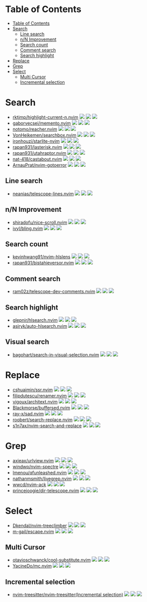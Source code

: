 # Table of Contents

- [Table of Contents](#table-of-contents)
- [Search](#search)
  - [Line search](#line-search)
  - [n/N Improvement](#nn-improvement)
  - [Search count](#search-count)
  - [Comment search](#comment-search)
  - [Search highlight](#search-highlight)
- [Replace](#replace)
- [Grep](#grep)
- [Select](#select)
  - [Multi Cursor](#multi-cursor)
  - [Incremental selection](#incremental-selection)

# Search

- [rktjmp/highlight-current-n.nvim](https://github.com/rktjmp/highlight-current-n.nvim) ![](https://img.shields.io/github/stars/rktjmp/highlight-current-n.nvim) ![](https://img.shields.io/github/last-commit/rktjmp/highlight-current-n.nvim) ![](https://img.shields.io/github/commit-activity/y/rktjmp/highlight-current-n.nvim)
- [gaborvecsei/memento.nvim](https://github.com/gaborvecsei/memento.nvim) ![](https://img.shields.io/github/stars/gaborvecsei/memento.nvim) ![](https://img.shields.io/github/last-commit/gaborvecsei/memento.nvim) ![](https://img.shields.io/github/commit-activity/y/gaborvecsei/memento.nvim)
- [notomo/reacher.nvim](https://github.com/notomo/reacher.nvim) ![](https://img.shields.io/github/stars/notomo/reacher.nvim) ![](https://img.shields.io/github/last-commit/notomo/reacher.nvim) ![](https://img.shields.io/github/commit-activity/y/notomo/reacher.nvim)
- [VonHeikemen/searchbox.nvim](https://github.com/VonHeikemen/searchbox.nvim) ![](https://img.shields.io/github/stars/VonHeikemen/searchbox.nvim) ![](https://img.shields.io/github/last-commit/VonHeikemen/searchbox.nvim) ![](https://img.shields.io/github/commit-activity/y/VonHeikemen/searchbox.nvim)
- [ironhouzi/starlite-nvim](https://github.com/ironhouzi/starlite-nvim) ![](https://img.shields.io/github/stars/ironhouzi/starlite-nvim) ![](https://img.shields.io/github/last-commit/ironhouzi/starlite-nvim) ![](https://img.shields.io/github/commit-activity/y/ironhouzi/starlite-nvim)
- [rapan931/lasterisk.nvim](https://github.com/rapan931/lasterisk.nvim) ![](https://img.shields.io/github/stars/rapan931/lasterisk.nvim) ![](https://img.shields.io/github/last-commit/rapan931/lasterisk.nvim) ![](https://img.shields.io/github/commit-activity/y/rapan931/lasterisk.nvim)
- [rapan931/utahraptor.nvim](https://github.com/rapan931/utahraptor.nvim) ![](https://img.shields.io/github/stars/rapan931/utahraptor.nvim) ![](https://img.shields.io/github/last-commit/rapan931/utahraptor.nvim) ![](https://img.shields.io/github/commit-activity/y/rapan931/utahraptor.nvim)
- [nat-418/castabout.nvim](https://github.com/nat-418/castabout.nvim) ![](https://img.shields.io/github/stars/nat-418/castabout.nvim) ![](https://img.shields.io/github/last-commit/nat-418/castabout.nvim) ![](https://img.shields.io/github/commit-activity/y/nat-418/castabout.nvim)
- [ArnauPrat/nvim-gotoerror](https://github.com/ArnauPrat/nvim-gotoerror) ![](https://img.shields.io/github/stars/ArnauPrat/nvim-gotoerror) ![](https://img.shields.io/github/last-commit/ArnauPrat/nvim-gotoerror) ![](https://img.shields.io/github/commit-activity/y/ArnauPrat/nvim-gotoerror)

## Line search

- [neanias/telescope-lines.nvim](https://github.com/neanias/telescope-lines.nvim) ![](https://img.shields.io/github/stars/neanias/telescope-lines.nvim) ![](https://img.shields.io/github/last-commit/neanias/telescope-lines.nvim) ![](https://img.shields.io/github/commit-activity/y/neanias/telescope-lines.nvim)

## n/N Improvement

- [shiradofu/nice-scroll.nvim](https://github.com/shiradofu/nice-scroll.nvim) ![](https://img.shields.io/github/stars/shiradofu/nice-scroll.nvim) ![](https://img.shields.io/github/last-commit/shiradofu/nice-scroll.nvim) ![](https://img.shields.io/github/commit-activity/y/shiradofu/nice-scroll.nvim)
- [ivyl/bling.nvim](https://github.com/ivyl/bling.nvim) ![](https://img.shields.io/github/stars/ivyl/bling.nvim) ![](https://img.shields.io/github/last-commit/ivyl/bling.nvim) ![](https://img.shields.io/github/commit-activity/y/ivyl/bling.nvim)

## Search count

- [kevinhwang91/nvim-hlslens](https://github.com/kevinhwang91/nvim-hlslens) ![](https://img.shields.io/github/stars/kevinhwang91/nvim-hlslens) ![](https://img.shields.io/github/last-commit/kevinhwang91/nvim-hlslens) ![](https://img.shields.io/github/commit-activity/y/kevinhwang91/nvim-hlslens)
- [rapan931/bistahieversor.nvim](https://github.com/rapan931/bistahieversor.nvim) ![](https://img.shields.io/github/stars/rapan931/bistahieversor.nvim) ![](https://img.shields.io/github/last-commit/rapan931/bistahieversor.nvim) ![](https://img.shields.io/github/commit-activity/y/rapan931/bistahieversor.nvim)

## Comment search

- [ram02z/telescope-dev-comments.nvim](https://github.com/ram02z/telescope-dev-comments.nvim) ![](https://img.shields.io/github/stars/ram02z/telescope-dev-comments.nvim) ![](https://img.shields.io/github/last-commit/ram02z/telescope-dev-comments.nvim) ![](https://img.shields.io/github/commit-activity/y/ram02z/telescope-dev-comments.nvim)

## Search highlight

- [glepnir/hlsearch.nvim](https://github.com/glepnir/hlsearch.nvim) ![](https://img.shields.io/github/stars/glepnir/hlsearch.nvim) ![](https://img.shields.io/github/last-commit/glepnir/hlsearch.nvim) ![](https://img.shields.io/github/commit-activity/y/glepnir/hlsearch.nvim)
- [asiryk/auto-hlsearch.nvim](https://github.com/asiryk/auto-hlsearch.nvim) ![](https://img.shields.io/github/stars/asiryk/auto-hlsearch.nvim) ![](https://img.shields.io/github/last-commit/asiryk/auto-hlsearch.nvim) ![](https://img.shields.io/github/commit-activity/y/asiryk/auto-hlsearch.nvim)

## Visual search

- [bagohart/search-in-visual-selection.nvim](https://github.com/bagohart/search-in-visual-selection.nvim) ![](https://img.shields.io/github/stars/bagohart/search-in-visual-selection.nvim) ![](https://img.shields.io/github/last-commit/bagohart/search-in-visual-selection.nvim) ![](https://img.shields.io/github/commit-activity/y/bagohart/search-in-visual-selection.nvim)

# Replace

- [cshuaimin/ssr.nvim](https://github.com/cshuaimin/ssr.nvim) ![](https://img.shields.io/github/stars/cshuaimin/ssr.nvim) ![](https://img.shields.io/github/last-commit/cshuaimin/ssr.nvim) ![](https://img.shields.io/github/commit-activity/y/cshuaimin/ssr.nvim)
- [filipdutescu/renamer.nvim](https://github.com/filipdutescu/renamer.nvim) ![](https://img.shields.io/github/stars/filipdutescu/renamer.nvim) ![](https://img.shields.io/github/last-commit/filipdutescu/renamer.nvim) ![](https://img.shields.io/github/commit-activity/y/filipdutescu/renamer.nvim)
- [vigoux/architext.nvim](https://github.com/vigoux/architext.nvim) ![](https://img.shields.io/github/stars/vigoux/architext.nvim) ![](https://img.shields.io/github/last-commit/vigoux/architext.nvim) ![](https://img.shields.io/github/commit-activity/y/vigoux/architext.nvim)
- [Blackmorse/buffersed.nvim](https://github.com/Blackmorse/buffersed.nvim) ![](https://img.shields.io/github/stars/Blackmorse/buffersed.nvim) ![](https://img.shields.io/github/last-commit/Blackmorse/buffersed.nvim) ![](https://img.shields.io/github/commit-activity/y/Blackmorse/buffersed.nvim)
- [ray-x/sad.nvim](https://github.com/ray-x/sad.nvim) ![](https://img.shields.io/github/stars/ray-x/sad.nvim) ![](https://img.shields.io/github/last-commit/ray-x/sad.nvim) ![](https://img.shields.io/github/commit-activity/y/ray-x/sad.nvim)
- [roobert/search-replace.nvim](https://github.com/roobert/search-replace.nvim) ![](https://img.shields.io/github/stars/roobert/search-replace.nvim) ![](https://img.shields.io/github/last-commit/roobert/search-replace.nvim) ![](https://img.shields.io/github/commit-activity/y/roobert/search-replace.nvim)
- [s1n7ax/nvim-search-and-replace](https://github.com/s1n7ax/nvim-search-and-replace) ![](https://img.shields.io/github/stars/s1n7ax/nvim-search-and-replace) ![](https://img.shields.io/github/last-commit/s1n7ax/nvim-search-and-replace) ![](https://img.shields.io/github/commit-activity/y/s1n7ax/nvim-search-and-replace)

# Grep

- [axieax/urlview.nvim](https://github.com/axieax/urlview.nvim) ![](https://img.shields.io/github/stars/axieax/urlview.nvim) ![](https://img.shields.io/github/last-commit/axieax/urlview.nvim) ![](https://img.shields.io/github/commit-activity/y/axieax/urlview.nvim)
- [windwp/nvim-spectre](https://github.com/windwp/nvim-spectre) ![](https://img.shields.io/github/stars/windwp/nvim-spectre) ![](https://img.shields.io/github/last-commit/windwp/nvim-spectre) ![](https://img.shields.io/github/commit-activity/y/windwp/nvim-spectre)
- [lmenou/qfunleashed.nvim](https://github.com/lmenou/qfunleashed.nvim) ![](https://img.shields.io/github/stars/lmenou/qfunleashed.nvim) ![](https://img.shields.io/github/last-commit/lmenou/qfunleashed.nvim) ![](https://img.shields.io/github/commit-activity/y/lmenou/qfunleashed.nvim)
- [nathanmsmith/livegrep.nvim](https://github.com/nathanmsmith/livegrep.nvim) ![](https://img.shields.io/github/stars/nathanmsmith/livegrep.nvim) ![](https://img.shields.io/github/last-commit/nathanmsmith/livegrep.nvim) ![](https://img.shields.io/github/commit-activity/y/nathanmsmith/livegrep.nvim)
- [wwcd/nvim-ack](https://github.com/wwcd/nvim-ack) ![](https://img.shields.io/github/stars/wwcd/nvim-ack) ![](https://img.shields.io/github/last-commit/wwcd/nvim-ack) ![](https://img.shields.io/github/commit-activity/y/wwcd/nvim-ack)
- [princejoogie/dir-telescope.nvim](https://github.com/princejoogie/dir-telescope.nvim) ![](https://img.shields.io/github/stars/princejoogie/dir-telescope.nvim) ![](https://img.shields.io/github/last-commit/princejoogie/dir-telescope.nvim) ![](https://img.shields.io/github/commit-activity/y/princejoogie/dir-telescope.nvim)

# Select

- [Dkendal/nvim-treeclimber](https://github.com/Dkendal/nvim-treeclimber) ![](https://img.shields.io/github/stars/Dkendal/nvim-treeclimber) ![](https://img.shields.io/github/last-commit/Dkendal/nvim-treeclimber) ![](https://img.shields.io/github/commit-activity/y/Dkendal/nvim-treeclimber)
- [m-gail/escape.nvim](https://github.com/m-gail/escape.nvim) ![](https://img.shields.io/github/stars/m-gail/escape.nvim) ![](https://img.shields.io/github/last-commit/m-gail/escape.nvim) ![](https://img.shields.io/github/commit-activity/y/m-gail/escape.nvim)

## Multi Cursor

- [otavioschwanck/cool-substitute.nvim](https://github.com/otavioschwanck/cool-substitute.nvim) ![](https://img.shields.io/github/stars/otavioschwanck/cool-substitute.nvim) ![](https://img.shields.io/github/last-commit/otavioschwanck/cool-substitute.nvim) ![](https://img.shields.io/github/commit-activity/y/otavioschwanck/cool-substitute.nvim)
- [YacineDo/mc.nvim](https://github.com/YacineDo/mc.nvim) ![](https://img.shields.io/github/stars/YacineDo/mc.nvim) ![](https://img.shields.io/github/last-commit/YacineDo/mc.nvim) ![](https://img.shields.io/github/commit-activity/y/YacineDo/mc.nvim)

## Incremental selection

- [nvim-treesitter/nvim-treesitter(Incremental selection)](https://github.com/nvim-treesitter/nvim-treesitter) ![](https://img.shields.io/github/stars/nvim-treesitter/nvim-treesitter) ![](https://img.shields.io/github/last-commit/nvim-treesitter/nvim-treesitter) ![](https://img.shields.io/github/commit-activity/y/nvim-treesitter/nvim-treesitter)
